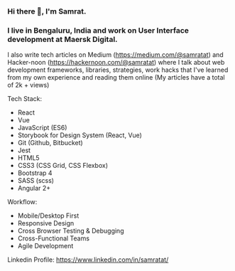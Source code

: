 ### Hi there 👋, I'm Samrat. 
### I live in Bengaluru, India and work on User Interface development at Maersk Digital.

I also write tech articles on Medium (https://medium.com/@samratat) and Hacker-noon (https://hackernoon.com/@samratat) where I talk about web development frameworks, libraries, strategies, work hacks that I've learned from my own experience and reading them online (My articles have a total of 2k + views)

Tech Stack: 
  - React 
  - Vue 
  - JavaScript (ES6)
  - Storybook for Design System (React, Vue)
  - Git (Github, Bitbucket)
  - Jest
  - HTML5
  - CSS3 (CSS Grid, CSS Flexbox)
  - Bootstrap 4 
  - SASS (scss) 
  - Angular 2+

Workflow: 
  - Mobile/Desktop First
  - Responsive Design
  - Cross Browser Testing & Debugging
  - Cross-Functional Teams
  - Agile Development 
  
  Linkedin Profile: https://www.linkedin.com/in/samratat/

